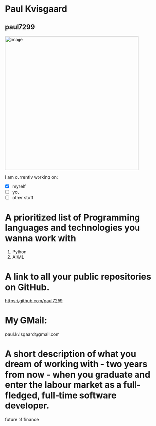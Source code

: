 # Paul Kvisgaard
## paul7299

<img width="438" alt="image" src="https://user-images.githubusercontent.com/113167556/215453269-a38d2c2a-9c03-4adc-9905-9261c4820b0c.png">

I am currently working on:
- [x] myself
- [ ] you
- [ ] other stuff

# A prioritized list of Programming languages and technologies you wanna work with
1. Python
2. AI/ML

# A link to all your public repositories on GitHub.
https://github.com/paul7299

# My GMail:
paul.kvisgaard@gmail.com

# A short description of what you dream of working with - two years from now - when you graduate and enter the labour market as a full-fledged, full-time software developer.
future of finance
